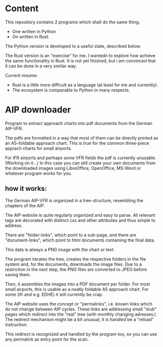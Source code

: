 # Content

This repository contains 2 programs which shall do the same thing. 

- One written in Python
- On written in Rust.

The Python version is developed to a useful state, described below.

The Rust version is an "exercise" for me. I wantedn to explore how achieve the same functionality in Rust. It is not yet finished, but i am convinced that it can be done in a very similar way. 

Current resume: 
- Rust is a little more difficult as a language (at least for me and currently). 
- The ecosystem is comparable to Python in many respects. 

# AIP downloader

Program to extract approach charts into pdf documents from the German 
AIP-VFR.

The pdfs are formatted in a way that most of them can be directly
printed as an A5-foldable approach chart. This is true for the common
three-piece apprach charts for small airports. 

For IFR airports and perhaps some VFR fields the pdf is currently 
unusable. (Working on it...) In this case you can still create your own documents from 
the downloaded images using LibreOffice, OpenOffice, MS-Word or whatever 
program works for you.

## how it works:

The German AIP-VFR is organized in a tree-structure, resembling the chapters
of the AIP.

The AIP website is quite regularly organized and easy to parse. All
relevant tags are decorated with distinct css and other attributes and 
thus simple to address.

There are "folder-links", which point to a sub-page, and there are 
"document-links", which point to html documents containing the final
data. 

This data is always a PNG image with the chart or text. 

The program iterates the tree, creates the respective folders in 
the file system and, for the documents, downloads the image files. 
Due to a restriction in the next step, the PNG files are converted 
to JPEG before saving them.

Then, it assembles the images into a PDF document per folder. 
For most small airports, this is usable as a neatly foldable A5 approach chart.
For some (ifr and e.g. EDHE) it will currently be crap.  


The AIP website uses the concept or "permalinks", i.e. known links which do 
not change between AIP cycles. These links are addressing small "stub" 
pages which redirect into the "real" tree (with monthly changing adresses.)
The redirect mechanism might be a bit unusual, it is handled be a "reload" instruction. 

This redirect is recognized and handled by the program too, so you can use
any permalink as entry point for the scan.